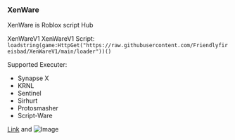 
### XenWare

XenWare is Roblox script Hub  


XenWareV1
XenWareV1 Script:
```loadstring(game:HttpGet("https://raw.githubusercontent.com/Friendlyfireisbad/XenWareV1/main/loader"))()```


Supported Executer:

- Synapse X
- KRNL
- Sentinel
- Sirhurt
- Protosmasher
- Script-Ware

[Link](url) and ![Image](src)

